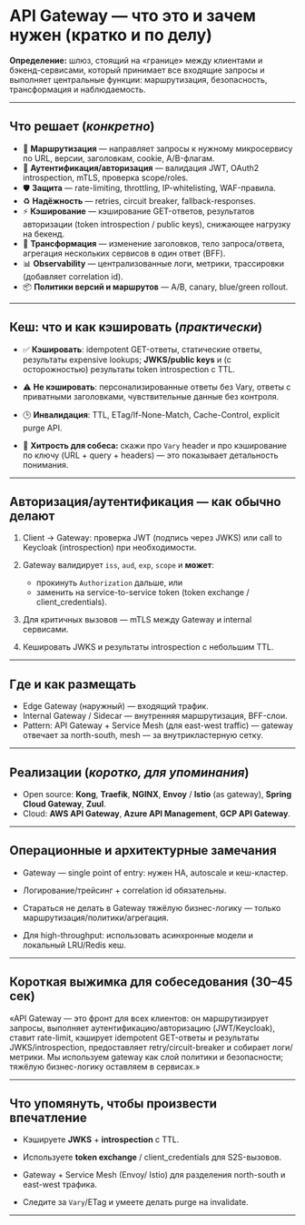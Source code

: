 # API Gateway — что это и зачем нужен (кратко и по делу)

**Определение:** шлюз, стоящий на «границе» между клиентами и бэкенд-сервисами, который принимает все входящие запросы и выполняет центральные функции: маршрутизация, безопасность, трансформация и наблюдаемость.

---
## Что решает (*конкретно*)

- 🔀 **Маршрутизация** — направляет запросы к нужному микросервису по URL, версии, заголовкам, cookie, A/B-флагам.    
- 🔐 **Аутентификация/авторизация** — валидация JWT, OAuth2 introspection, mTLS, проверка scope/roles.    
- 🛡️ **Защита** — rate-limiting, throttling, IP-whitelisting, WAF-правила.    
- ♻️ **Надёжность** — retries, circuit breaker, fallback-responses.    
- ⚡ **Кэширование** — кэширование GET-ответов, результатов авторизации (token introspection / public keys), снижающее нагрузку на бекенд.    
- 🔧 **Трансформация** — изменение заголовков, тело запроса/ответа, агрегация нескольких сервисов в один ответ (BFF).    
- 📊 **Observability** — централизованные логи, метрики, трассировки (добавляет correlation id).    
- 📦 **Политики версий и маршрутов** — A/B, canary, blue/green rollout.    

---
## Кеш: что и как кэшировать (*практически*)

- ✅ **Кэшировать**: idempotent GET-ответы, статические ответы, результаты expensive lookups; **JWKS/public keys** и (с осторожностью) результаты token introspection с TTL.
    
- ⚠️ **Не кэшировать**: персонализированные ответы без Vary, ответы с приватными заголовками, чувствительные данные без контроля.
    
- 🕒 **Инвалидация**: TTL, ETag/If-None-Match, Cache-Control, explicit purge API.
    
- 🧠 **Хитрость для собеса:** скажи про `Vary` header и про кэширование по ключу (URL + query + headers) — это показывает детальность понимания.    

---
## Авторизация/аутентификация — как обычно делают

1. Client → Gateway: проверка JWT (подпись через JWKS) или call to Keycloak (introspection) при необходимости.
    
2. Gateway валидирует `iss`, `aud`, `exp`, `scope` и **может**:    
    - прокинуть `Authorization` дальше, или        
    - заменить на service-to-service token (token exchange / client_credentials).
    
3. Для критичных вызовов — mTLS между Gateway и internal сервисами.
    
4. Кешировать JWKS и результаты introspection с небольшим TTL.    

---
## Где и как размещать

- Edge Gateway (наружный) — входящий трафик.    
- Internal Gateway / Sidecar — внутренняя маршрутизация, BFF-слои.    
- Pattern: API Gateway + Service Mesh (для east-west traffic) — gateway отвечает за north-south, mesh — за внутрикластерную сетку.    

---
## Реализации (*коротко, для упоминания*)

- Open source: **Kong**, **Traefik**, **NGINX**, **Envoy** / **Istio** (as gateway), **Spring Cloud Gateway**, **Zuul**.    
- Cloud: **AWS API Gateway**, **Azure API Management**, **GCP API Gateway**.    

---
## Операционные и архитектурные замечания

- Gateway — single point of entry: нужен HA, autoscale и кеш-кластер.
    
- Логирование/трейсинг + correlation id обязательны.
    
- Стараться не делать в Gateway тяжёлую бизнес-логику — только маршрутизация/политики/агрегация.
    
- Для high-throughput: использовать асинхронные модели и локальный LRU/Redis кеш.
    

---

## Короткая выжимка для собеседования (30–45 сек)

«API Gateway — это фронт для всех клиентов: он маршрутизирует запросы, выполняет аутентификацию/авторизацию (JWT/Keycloak), ставит rate-limit, кэширует idempotent GET-ответы и результаты JWKS/introspection, предоставляет retry/circuit-breaker и собирает логи/метрики. Мы используем gateway как слой политики и безопасности; тяжёлую бизнес-логику оставляем в сервисах.»

---

## Что упомянуть, чтобы произвести впечатление

- Кэшируете **JWKS** + **introspection** с TTL.
    
- Используете **token exchange** / client_credentials для S2S-вызовов.
    
- Gateway + Service Mesh (Envoy/ Istio) для разделения north-south и east-west трафика.
    
- Следите за `Vary`/ETag и умеете делать purge на invalidate.
    

---